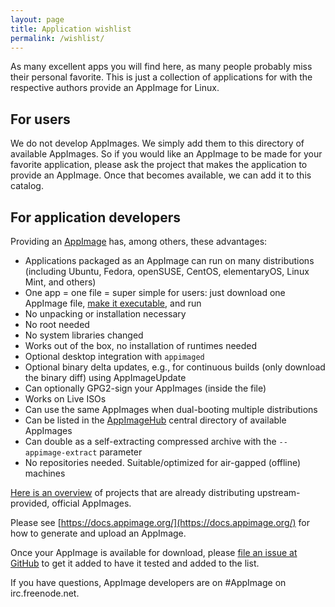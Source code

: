 ```yaml
---
layout: page
title: Application wishlist
permalink: /wishlist/
---
```


As many excellent apps you will find here, as many people probably miss their personal favorite. This is just a collection of applications for with the respective authors provide an AppImage for Linux.

## For users
We do not develop AppImages. We simply add them to this directory of available AppImages. So if you would like an AppImage to be made for your favorite application, please ask the project that makes the application to provide an AppImage. Once that becomes available, we can add it to this catalog.

## For application developers

Providing an [AppImage](http://appimage.org/) has, among others, these advantages:
- Applications packaged as an AppImage can run on many distributions (including Ubuntu, Fedora, openSUSE, CentOS, elementaryOS, Linux Mint, and others)
- One app = one file = super simple for users: just download one AppImage file, [make it executable](http://discourse.appimage.org/t/how-to-make-an-appimage-executable/80), and run
- No unpacking or installation necessary
- No root needed
- No system libraries changed
- Works out of the box, no installation of runtimes needed
- Optional desktop integration with `appimaged`
- Optional binary delta updates, e.g., for continuous builds (only download the binary diff) using AppImageUpdate
- Can optionally GPG2-sign your AppImages (inside the file)
- Works on Live ISOs
- Can use the same AppImages when dual-booting multiple distributions
- Can be listed in the [AppImageHub](https://appimage.github.io/) central directory of available AppImages
- Can double as a self-extracting compressed archive with the `--appimage-extract` parameter
- No repositories needed. Suitable/optimized for air-gapped (offline) machines

[Here is an overview](https://appimage.github.io/apps) of projects that are already distributing upstream-provided, official AppImages.

Please see [https://docs.appimage.org/](https://docs.appimage.org/) for how to generate and upload an AppImage.

Once your AppImage is available for download, please [file an issue at GitHub](https://github.com/AppImage/AppImageHub/issues/new) to get it added to have it tested and added to the list.

If you have questions, AppImage developers are on #AppImage on irc.freenode.net.

